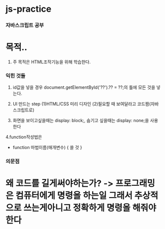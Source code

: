 # js-practice

### 자바스크립트 공부

# 목적..

1. 주 목적은 HTML조작기능을 위해 학습한다.

### 익힌 것들

1. id값을 넣을 경우  document.getElementById('??').?? = ??;의 틀에 모든 것을 넣는다.

2. UI 만드는 step
   (1)HTML/CSS 미리 디자인
   (2)필요할 때 보여달라고 코드짬(자바스크립트로)

3. 화면을 보이고싶을때는 display: block;, 숨기고 싶을때는 display: none;을 사용한다

4.function작성법은 
   * function 마법이름(매개변수) {
      쓸 것
   }
### 의문점

# 왜 코드를 길게써야하는가? -> 프로그래밍은 컴퓨터에게 명령을 하는일 그래서 추상적으로 쓰는게아니고 정확하게 명령을 해줘야한다

#
